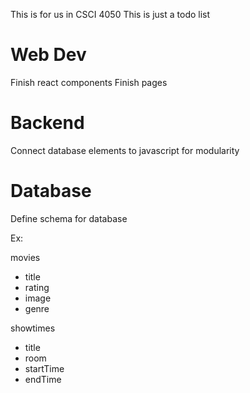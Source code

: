 This is for us in CSCI 4050
This is just a todo list

# Web Dev
Finish react components
Finish pages

# Backend
Connect database elements to javascript for modularity

# Database
Define schema for database

Ex:

movies
- title
- rating
- image
- genre

showtimes
- title
- room
- startTime
- endTime
